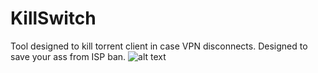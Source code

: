 # KillSwitch
Tool designed to kill torrent client in case VPN disconnects. Designed to save your ass from ISP ban.
![alt text](https://i.imgur.com/K3GTNsP.png)
